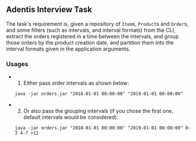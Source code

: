 ## Adentis Interview Task ##
The task's requirement is, given a repository of `Item`s, `Product`s and `Order`s,
and some filters (such as intervals, and interval formats) from the CLI, 
extract the orders registered in a time between the intervals, and group those orders
by the product creation date, and partition them into the interval formats given in the application arguments.

### Usages ###
  * 1) Either pass order intervals as shown below:
    ```shell
    java -jar orders.jar "2018-01-01 00:00:00" "2019-01-01 00:00:00"
    ```
  * 2) Or also pass the grouping intervals (if you chose the first one, default intervals would be considered):
    ```shell
    java -jar orders.jar "2018-01-01 00:00:00" "2019-01-01 00:00:00" 0-3 4-7 >12
    ```
  